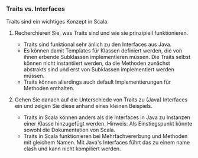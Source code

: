 ### Traits vs. Interfaces
Traits sind ein wichtiges Konzept in Scala.

1. Recherchieren Sie, was Traits sind und wie sie prinzipiell funktionieren.
    - Traits sind funktional sehr änlich zu den Interfaces aus Java.
    - Es können damit Templates für Klassen definiert werden, die von ihnen erbende Subklassen implementieren müssen. Die Traits selbst können nicht instantiiert werden, da die Methoden zunächst abstrakts sind und erst von Subklassen implementiert werden müssen.
    - Traits können allerdings auch default Implementierungen für Methoden enthalten.
   
2. Gehen Sie danach auf die Unterschiede von Traits zu (Java) Interfaces ein und zeigen Sie diese anhand eines kleinen Beispiels.
    - Traits in Scala können anders als die Interfaces in Java zu Instanzen einer Klasse hinzugefügt werden.
Hinweis: Als Einstiegspunkt könnte sowohl die Dokumentation von Scala.
    - Traits in Scala funktionieren bei Mehrfachvererbung und Methoden mit gleichem Namen. Mit Java's Interfaces führt das zu einem name clash und kann nicht kompiliert werden.